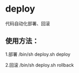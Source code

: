 # deploy
代码自动化部署、回滚
## 使用方法：

  1.部署
  /bin/sh deploy.sh deploy
  
  2.回滚
  /bin/sh deploy.sh rollback

